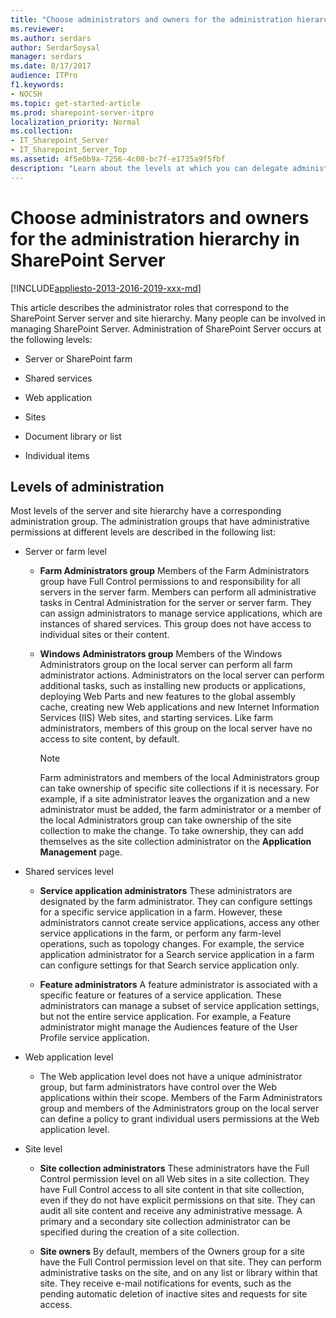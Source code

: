 ```yaml
---
title: "Choose administrators and owners for the administration hierarchy in SharePoint Server"
ms.reviewer: 
ms.author: serdars
author: SerdarSoysal
manager: serdars
ms.date: 8/17/2017
audience: ITPro
f1.keywords:
- NOCSH
ms.topic: get-started-article
ms.prod: sharepoint-server-itpro
localization_priority: Normal
ms.collection:
- IT_Sharepoint_Server
- IT_Sharepoint_Server_Top
ms.assetid: 4f5e0b9a-7256-4c00-bc7f-e1735a9f5fbf
description: "Learn about the levels at which you can delegate administration of the SharePoint Server farm."
---
```


# Choose administrators and owners for the administration hierarchy in SharePoint Server

[!INCLUDE[appliesto-2013-2016-2019-xxx-md](../includes/appliesto-2013-2016-2019-xxx-md.md)]
  
This article describes the administrator roles that correspond to the SharePoint Server server and site hierarchy. Many people can be involved in managing SharePoint Server. Administration of SharePoint Server occurs at the following levels: 
  
- Server or SharePoint farm 
    
- Shared services
    
- Web application
    
- Sites
    
- Document library or list
    
- Individual items
    
## Levels of administration
<a name="section1"> </a>

Most levels of the server and site hierarchy have a corresponding administration group. The administration groups that have administrative permissions at different levels are described in the following list:
  
- Server or farm level
    
  - **Farm Administrators group** Members of the Farm Administrators group have Full Control permissions to and responsibility for all servers in the server farm. Members can perform all administrative tasks in Central Administration for the server or server farm. They can assign administrators to manage service applications, which are instances of shared services. This group does not have access to individual sites or their content. 
    
  - **Windows Administrators group** Members of the Windows Administrators group on the local server can perform all farm administrator actions. Administrators on the local server can perform additional tasks, such as installing new products or applications, deploying Web Parts and new features to the global assembly cache, creating new Web applications and new Internet Information Services (IIS) Web sites, and starting services. Like farm administrators, members of this group on the local server have no access to site content, by default. 
    
    > [!NOTE]
    > Farm administrators and members of the local Administrators group can take ownership of specific site collections if it is necessary. For example, if a site administrator leaves the organization and a new administrator must be added, the farm administrator or a member of the local Administrators group can take ownership of the site collection to make the change. To take ownership, they can add themselves as the site collection administrator on the **Application Management** page. 
  
- Shared services level
    
  - **Service application administrators** These administrators are designated by the farm administrator. They can configure settings for a specific service application in a farm. However, these administrators cannot create service applications, access any other service applications in the farm, or perform any farm-level operations, such as topology changes. For example, the service application administrator for a Search service application in a farm can configure settings for that Search service application only. 
    
  - **Feature administrators** A feature administrator is associated with a specific feature or features of a service application. These administrators can manage a subset of service application settings, but not the entire service application. For example, a Feature administrator might manage the Audiences feature of the User Profile service application. 
    
- Web application level
    
  - The Web application level does not have a unique administrator group, but farm administrators have control over the Web applications within their scope. Members of the Farm Administrators group and members of the Administrators group on the local server can define a policy to grant individual users permissions at the Web application level. 
    
- Site level
    
  - **Site collection administrators** These administrators have the Full Control permission level on all Web sites in a site collection. They have Full Control access to all site content in that site collection, even if they do not have explicit permissions on that site. They can audit all site content and receive any administrative message. A primary and a secondary site collection administrator can be specified during the creation of a site collection. 
    
  - **Site owners** By default, members of the Owners group for a site have the Full Control permission level on that site. They can perform administrative tasks on the site, and on any list or library within that site. They receive e-mail notifications for events, such as the pending automatic deletion of inactive sites and requests for site access. 
    

